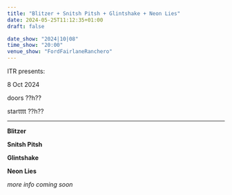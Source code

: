 ```yaml
---
title: "Blitzer + Snitsh Pitsh + Glintshake + Neon Lies"
date: 2024-05-25T11:12:35+01:00
draft: false

date_show: "2024|10|08"
time_show: "20:00"
venue_show: "FordFairlaneRanchero"
---
```


ITR presents:

8 Oct 2024

doors ??h??

startttt ??h??

---

**Blitzer**

**Snitsh Pitsh**

**Glintshake**

**Neon Lies**

_more info coming soon_

<!-- ![Blitzer + Snitsh Pitsh + Glintshake + Neon Lies](../../posters/2024-10-08.jpg) -->
